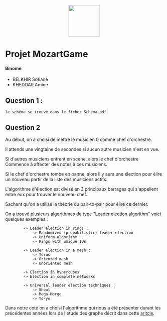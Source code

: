 <center>
<img src="https://www.musicologie.org/Biographies/m/mozart.jpg" width="100" height="100"> 
</center>

# Projet MozartGame 

#### Binome 
- BELKHIR Sofiane
- KHEDDAR Amine

## Question 1 :
    le schéma se trouve dans le ficher Schema.pdf.

## Question 2

Au début, on a choisi de mettre le musicien 0 comme chef d'orchestre.


Il attends une vingtaine de secondes si aucun autre musicien n'est en vue.


Si d'autres musiciens entrent en scène, alors le chef d'orchestre Commence à affecter des notes à ces musiciens.




Si le chef d'orchestre tombe en panne, alors il y aura une élection pour élire un nouveau partir de la liste des musiciens actifs.




L'algorithme d'élection est divisé en 3 principaux barrages qui s'appellent entre eux pour trouver le nouveau chef.


Sachant qu'on a utilisé la théorie du pair-to-pair pour élire ce dernier.




On a trouvé plusieurs algorithmes de type "Leader election algorithm" voici quelques exemples :


            -> Leader election in rings :
                -> Randomized (probabilistic) leader election
                -> Uniform algorithm
                -> Rings with unique IDs

            -> Leader election in a mesh :
                -> Torus
                -> Oriented mesh
                -> Unoriented mesh

            -> Election in hypercubes 
            -> Election in complete networks

            -> Universal leader election techniques :
                -> Shout
                -> Mega-Merge
                -> Yo-yo

Dans notre coté on a choisi l'algorithme qui nous a été présenter durant les précédentes années lors de l'etude des graphe décrit dans cette [aritcle](http://people.scs.carleton.ca/~santoro/LeaderCompleteLinear.pdf).

